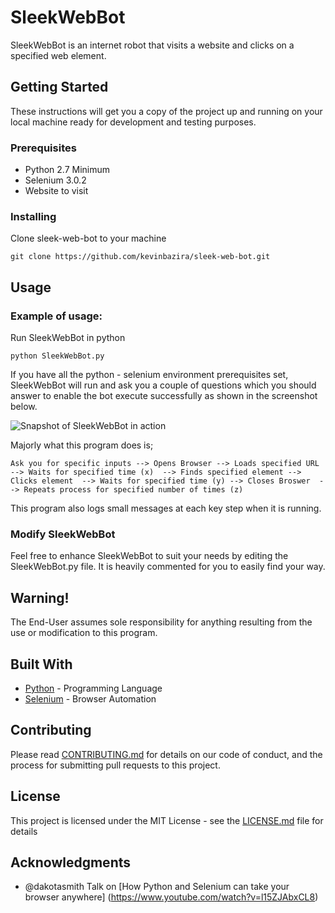 # SleekWebBot

SleekWebBot is an internet robot that visits a website and clicks on a specified web element.

## Getting Started

These instructions will get you a copy of the project up and running on your local machine ready for development and testing purposes. 

### Prerequisites

* Python 2.7 Minimum
* Selenium 3.0.2
* Website to visit

### Installing

Clone sleek-web-bot to your machine

```
git clone https://github.com/kevinbazira/sleek-web-bot.git
```

## Usage

### Example of usage:

Run SleekWebBot in python

```
python SleekWebBot.py
```

If you have all the python - selenium environment prerequisites set, SleekWebBot will run and ask you a couple of questions which you should answer to enable the bot execute successfully as shown in the screenshot below.

![Snapshot of SleekWebBot in action](https://github.com/kevinbazira/sleek-web-bot/blob/master/SleekWebBot_Snapshot.jpg "SleekWebBot Snapshot")

Majorly what this program does is;

```
Ask you for specific inputs --> Opens Browser --> Loads specified URL --> Waits for specified time (x)  --> Finds specified element --> Clicks element  --> Waits for specified time (y) --> Closes Broswer  --> Repeats process for specified number of times (z)
```

This program also logs small messages at each key step when it is running.

### Modify SleekWebBot

Feel free to enhance SleekWebBot to suit your needs by editing the SleekWebBot.py file. It is heavily commented for you to easily find your way.

## Warning!

The End-User assumes sole responsibility for anything resulting from the use or modification to this program.

## Built With

* [Python](https://www.python.org/) - Programming Language
* [Selenium](http://www.seleniumhq.org/) - Browser Automation

## Contributing

Please read [CONTRIBUTING.md](https://github.com/kevinbazira/sleek-web-bot/blob/master/CONTRIBUTING.md) for details on our code of conduct, and the process for submitting pull requests to this project.

## License

This project is licensed under the MIT License - see the [LICENSE.md](LICENSE.md) file for details

## Acknowledgments

* @dakotasmith Talk on [How Python and Selenium can take your browser anywhere] (https://www.youtube.com/watch?v=l15ZJAbxCL8)
